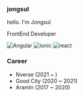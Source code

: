 ### jongsul
hello. I'm Jongsul

FrontEnd Developer

![Angular](https://img.shields.io/badge/angular-0F0F11?style=flat&logo=angular&logoColor=white)
![ionic](https://img.shields.io/badge/ionic?style=flat&logo=angular&logoColor=white)
![react](https://img.shields.io/badge/react-#61DAFB?style=flat&logo=react&logoColor=white)

### Career
- Nverse (2021 ~ )
- Good City (2020 ~ 2021)
- AramIn (2017 ~ 2020)
